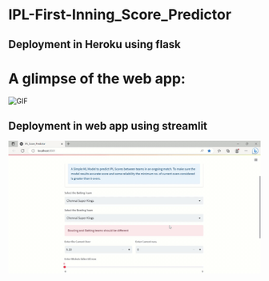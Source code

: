 # IPL-First-Inning_Score_Predictor
## Deployment in Heroku using flask 
# A glimpse of the web app:

 ![GIF](readme_resources/Media_230525_080503.gif)
## Deployment in web app using streamlit

  ![GIF](readme_resources/Gif.gif)


